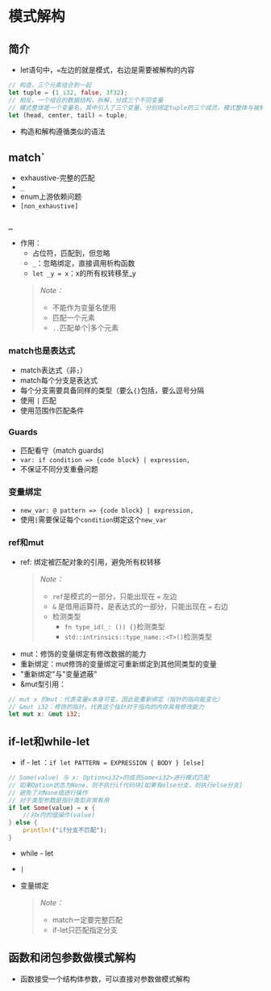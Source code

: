 # 模式解构

## 简介
- let语句中，`=`左边的就是模式，右边是需要被解构的内容
```rust
// 构造，三个元素组合到一起
let tuple = (1_i32, false, 3f32);
// 相反，一个组合的数据结构，拆解，分成三个不同变量
// 模式整体是一个变量名，其中引入了三个变量，分别绑定tuple的三个成员，模式整体与被解构内容类型一致
let (head, center, tail) = tuple;
```
- 构造和解构遵循类似的语法

## match`
- exhaustive-完整的匹配
- `_`
- enum上游依赖问题
- `[non_exhaustive]`

### `_`
- 作用：
    - 占位符，匹配到，但忽略
    - `_`：忽略绑定，直接调用析构函数
    - `let _y = x`：x的所有权转移至_y
    > *Note：*
    >   - 不能作为变量名使用
    >   - 匹配一个元素
    >   - `..`匹配单个|多个元素
    

### match也是表达式
- match表达式（非`;`）
- match每个分支是表达式
- 每个分支需要具备同样的类型（要么`{}`包括，要么逗号分隔
- 使用 `|` 匹配
- 使用范围作匹配条件

### Guards
- 匹配看守（match guards)
- `var: if condition => {code block} | expression,`
- 不保证不同分支重叠问题

### 变量绑定
- `new_var: @ pattern => {code block} | expression,`
- 使用`|`需要保证每个`condition`绑定这个`new_var`

### ref和mut
- ref: 绑定被匹配对象的引用，避免所有权转移
    > *Note：*
    > - `ref`是模式的一部分，只能出现在 `=` 左边
    > - `&` 是借用运算符，是表达式的一部分，只能出现在 `=` 右边
    > - 检测类型
    >   - `fn type_id(_: ()) {}`检测类型
    >   - `std::intrinsics::type_name::<T>()`检测类型
- mut：修饰的变量绑定有修改数据的能力
- 重新绑定：mut修饰的变量绑定可重新绑定到其他同类型的变量
- "重新绑定"与"变量遮蔽"
- &mut型引用：
```rust
// mut x 的mut：代表变量x本身可变，因此能重新绑定（指针的指向能变化）
// &mut i32：修饰的指针，代表这个指针对于指向的内存具有修改能力
let mut x: &mut i32;
```

## if-let和while-let
- if - let ：`if let PATTERN = EXPRESSION { BODY } [else]`
```rust
// Some(value) 与 x: Option<i32>的成员Some<i32>进行模式匹配
// 如果Option状态为None，则不执行if代码块[如果有else分支，则执行else分支]
// 避免了对None值进行操作
// 对于类型参数是指针类型非常有用
if let Some(value) = x {
    //对x内的值操作(value)
} else {
    println!("if分支不匹配");
}
```
- while - let
- `|`
- 变量绑定

    > *Note：*
    > - match一定要完整匹配
    > - if-let只匹配指定分支

## 函数和闭包参数做模式解构
- 函数接受一个结构体参数，可以直接对参数做模式解构